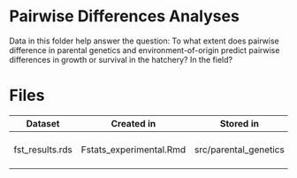 # Pairwise Differences Analyses
Data in this folder help answer the question: To what extent does pairwise difference in parental genetics and environment-of-origin predict pairwise differences in growth or survival in the hatchery? In the field?

# Files

| Dataset    | Created in | Stored in | Description | 
| -------- | ------- | ------- |  ------- |
| fst_results.rds |  Fstats_experimental.Rmd  | src/parental_genetics| Matrix of pairwise Fst results| 
